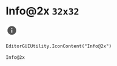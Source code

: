 # Info@2x `32x32`
<img src="/img/Info@2x.png" width=32 height=32>

``` CSharp
EditorGUIUtility.IconContent("Info@2x")
```
```
Info@2x
```
